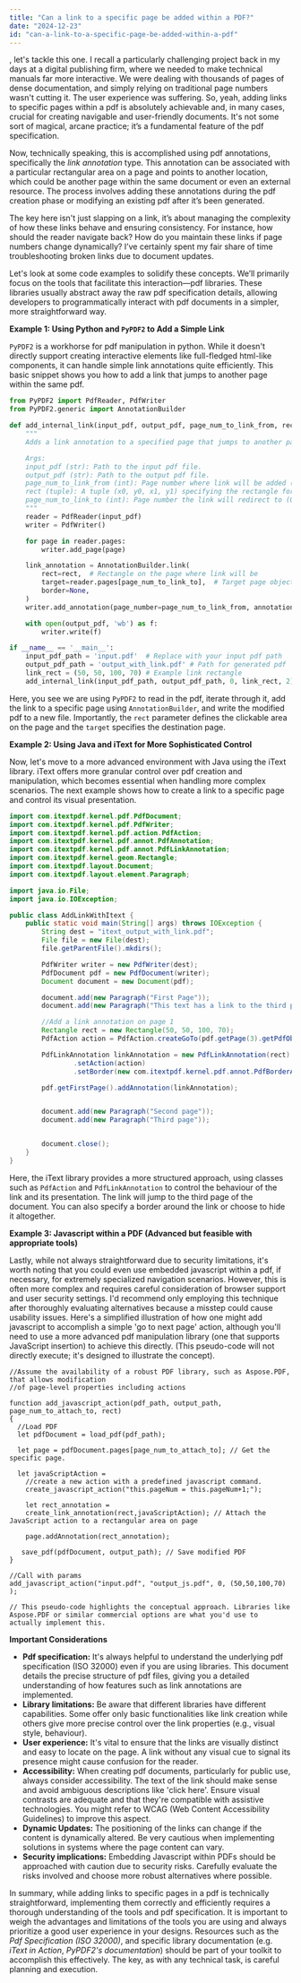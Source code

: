 ```yaml
---
title: "Can a link to a specific page be added within a PDF?"
date: "2024-12-23"
id: "can-a-link-to-a-specific-page-be-added-within-a-pdf"
---
```


, let's tackle this one. I recall a particularly challenging project back in my days at a digital publishing firm, where we needed to make technical manuals far more interactive. We were dealing with thousands of pages of dense documentation, and simply relying on traditional page numbers wasn't cutting it. The user experience was suffering. So, yeah, adding links to specific pages within a pdf is absolutely achievable and, in many cases, crucial for creating navigable and user-friendly documents. It's not some sort of magical, arcane practice; it’s a fundamental feature of the pdf specification.

Now, technically speaking, this is accomplished using pdf annotations, specifically the *link annotation* type. This annotation can be associated with a particular rectangular area on a page and points to another location, which could be another page within the same document or even an external resource. The process involves adding these annotations during the pdf creation phase or modifying an existing pdf after it’s been generated.

The key here isn't just slapping on a link, it’s about managing the complexity of how these links behave and ensuring consistency. For instance, how should the reader navigate back? How do you maintain these links if page numbers change dynamically? I’ve certainly spent my fair share of time troubleshooting broken links due to document updates.

Let's look at some code examples to solidify these concepts. We’ll primarily focus on the tools that facilitate this interaction—pdf libraries. These libraries usually abstract away the raw pdf specification details, allowing developers to programmatically interact with pdf documents in a simpler, more straightforward way.

**Example 1: Using Python and `PyPDF2` to Add a Simple Link**

`PyPDF2` is a workhorse for pdf manipulation in python. While it doesn't directly support creating interactive elements like full-fledged html-like components, it can handle simple link annotations quite efficiently. This basic snippet shows you how to add a link that jumps to another page within the same pdf.

```python
from PyPDF2 import PdfReader, PdfWriter
from PyPDF2.generic import AnnotationBuilder

def add_internal_link(input_pdf, output_pdf, page_num_to_link_from, rect, page_num_to_link_to):
    """
    Adds a link annotation to a specified page that jumps to another page.

    Args:
    input_pdf (str): Path to the input pdf file.
    output_pdf (str): Path to the output pdf file.
    page_num_to_link_from (int): Page number where link will be added (0-indexed).
    rect (tuple): A tuple (x0, y0, x1, y1) specifying the rectangle for the link on the page.
    page_num_to_link_to (int): Page number the link will redirect to (0-indexed).
    """
    reader = PdfReader(input_pdf)
    writer = PdfWriter()

    for page in reader.pages:
        writer.add_page(page)

    link_annotation = AnnotationBuilder.link(
        rect=rect,  # Rectangle on the page where link will be
        target=reader.pages[page_num_to_link_to],  # Target page object
        border=None,
    )
    writer.add_annotation(page_number=page_num_to_link_from, annotation=link_annotation)

    with open(output_pdf, 'wb') as f:
        writer.write(f)

if __name__ == '__main__':
    input_pdf_path = 'input.pdf'  # Replace with your input pdf path
    output_pdf_path = 'output_with_link.pdf' # Path for generated pdf
    link_rect = (50, 50, 100, 70) # Example link rectangle
    add_internal_link(input_pdf_path, output_pdf_path, 0, link_rect, 2)
```

Here, you see we are using `PyPDF2` to read in the pdf, iterate through it, add the link to a specific page using `AnnotationBuilder`, and write the modified pdf to a new file. Importantly, the `rect` parameter defines the clickable area on the page and the `target` specifies the destination page.

**Example 2: Using Java and iText for More Sophisticated Control**

Now, let's move to a more advanced environment with Java using the iText library. iText offers more granular control over pdf creation and manipulation, which becomes essential when handling more complex scenarios. The next example shows how to create a link to a specific page and control its visual presentation.

```java
import com.itextpdf.kernel.pdf.PdfDocument;
import com.itextpdf.kernel.pdf.PdfWriter;
import com.itextpdf.kernel.pdf.action.PdfAction;
import com.itextpdf.kernel.pdf.annot.PdfAnnotation;
import com.itextpdf.kernel.pdf.annot.PdfLinkAnnotation;
import com.itextpdf.kernel.geom.Rectangle;
import com.itextpdf.layout.Document;
import com.itextpdf.layout.element.Paragraph;

import java.io.File;
import java.io.IOException;

public class AddLinkWithItext {
    public static void main(String[] args) throws IOException {
        String dest = "itext_output_with_link.pdf";
        File file = new File(dest);
        file.getParentFile().mkdirs();

        PdfWriter writer = new PdfWriter(dest);
        PdfDocument pdf = new PdfDocument(writer);
        Document document = new Document(pdf);

        document.add(new Paragraph("First Page"));
        document.add(new Paragraph("This text has a link to the third page."));

        //Add a link annotation on page 1
        Rectangle rect = new Rectangle(50, 50, 100, 70);
        PdfAction action = PdfAction.createGoTo(pdf.getPage(3).getPdfObject());

        PdfLinkAnnotation linkAnnotation = new PdfLinkAnnotation(rect)
                .setAction(action)
                .setBorder(new com.itextpdf.kernel.pdf.annot.PdfBorderArray(0,0,0));

        pdf.getFirstPage().addAnnotation(linkAnnotation);


        document.add(new Paragraph("Second page"));
        document.add(new Paragraph("Third page"));


        document.close();
    }
}
```

Here, the iText library provides a more structured approach, using classes such as `PdfAction` and `PdfLinkAnnotation` to control the behaviour of the link and its presentation. The link will jump to the third page of the document. You can also specify a border around the link or choose to hide it altogether.

**Example 3: Javascript within a PDF (Advanced but feasible with appropriate tools)**

Lastly, while not always straightforward due to security limitations, it's worth noting that you could even use embedded javascript within a pdf, if necessary, for extremely specialized navigation scenarios. However, this is often more complex and requires careful consideration of browser support and user security settings. I'd recommend only employing this technique after thoroughly evaluating alternatives because a misstep could cause usability issues. Here's a simplified illustration of how one might add javascript to accomplish a simple 'go to next page' action, although you'll need to use a more advanced pdf manipulation library (one that supports JavaScript insertion) to achieve this directly. (This pseudo-code will not directly execute; it's designed to illustrate the concept).

```pseudo-code
//Assume the availability of a robust PDF library, such as Aspose.PDF, that allows modification
//of page-level properties including actions

function add_javascript_action(pdf_path, output_path, page_num_to_attach_to, rect)
{
  //Load PDF
  let pdfDocument = load_pdf(pdf_path);

  let page = pdfDocument.pages[page_num_to_attach_to]; // Get the specific page.

  let javaScriptAction =
    //create a new action with a predefined javascript command.
    create_javascript_action("this.pageNum = this.pageNum+1;");

    let rect_annotation =
    create_link_annotation(rect,javaScriptAction); // Attach the JavaScript action to a rectangular area on page

    page.addAnnotation(rect_annotation);

   save_pdf(pdfDocument, output_path); // Save modified PDF
}

//Call with params
add_javascript_action("input.pdf", "output_js.pdf", 0, (50,50,100,70) );

// This pseudo-code highlights the conceptual approach. Libraries like Aspose.PDF or similar commercial options are what you'd use to actually implement this.
```

**Important Considerations**

*   **Pdf specification:** It's always helpful to understand the underlying pdf specification (ISO 32000) even if you are using libraries. This document details the precise structure of pdf files, giving you a detailed understanding of how features such as link annotations are implemented.
*   **Library limitations:** Be aware that different libraries have different capabilities. Some offer only basic functionalities like link creation while others give more precise control over the link properties (e.g., visual style, behaviour).
*   **User experience:** It's vital to ensure that the links are visually distinct and easy to locate on the page. A link without any visual cue to signal its presence might cause confusion for the reader.
*   **Accessibility:** When creating pdf documents, particularly for public use, always consider accessibility. The text of the link should make sense and avoid ambiguous descriptions like 'click here'. Ensure visual contrasts are adequate and that they're compatible with assistive technologies. You might refer to WCAG (Web Content Accessibility Guidelines) to improve this aspect.
*   **Dynamic Updates:** The positioning of the links can change if the content is dynamically altered. Be very cautious when implementing solutions in systems where the page content can vary.
*   **Security implications:** Embedding Javascript within PDFs should be approached with caution due to security risks. Carefully evaluate the risks involved and choose more robust alternatives where possible.

In summary, while adding links to specific pages in a pdf is technically straightforward, implementing them correctly and efficiently requires a thorough understanding of the tools and pdf specification. It is important to weigh the advantages and limitations of the tools you are using and always prioritize a good user experience in your designs. Resources such as the *Pdf Specification (ISO 32000)*, and specific library documentation (e.g. *iText in Action*, *PyPDF2's documentation*) should be part of your toolkit to accomplish this effectively. The key, as with any technical task, is careful planning and execution.
